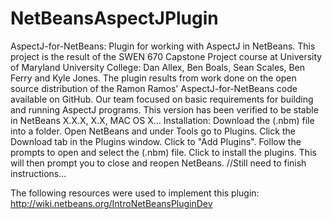 # NetBeansAspectJPlugin
AspectJ-for-NetBeans: Plugin for working with AspectJ in NetBeans. This project is the result of the SWEN 670 Capstone Project course at University of Maryland University College: Dan Allex, Ben Boals, Sean Scales, Ben Ferry and Kyle Jones. The plugin results from work done on the open source distribution of the Ramon Ramos' AspectJ-for-NetBeans code available on GitHub. Our team focused on basic requirements for building and running AspectJ programs. This version has been verified to be stable in NetBeans X.X.X, X.X, MAC OS X... Installation: Download the (.nbm) file into a folder. Open NetBeans and under Tools go to Plugins. Click the Download tab in the Plugins window. Click to "Add Plugins". Follow the prompts to open and select the (.nbm) file. Click to install the plugins. This will then prompt you to close and reopen NetBeans. //Still need to finish instructions...

The following resources were used to implement this plugin:
http://wiki.netbeans.org/IntroNetBeansPluginDev

